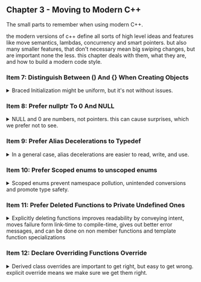 ## Chapter 3 - Moving to Modern C++

<summary>
The small parts to remember when using modern C++.
</summary>

the modern versions of c++ define all sorts of high level ideas and features like move semantics, lambdas, concurrency and smart pointers. but also many smaller features, that don't necessary mean big swiping changes, but are important none the less. this chapter deals with them, what they are, and how to build a modern code style.

### Item 7: Distinguish Between () And {} When Creating Objects

<details>
<summary>
Braced Initialization might be uniform, but it's not without issues.
</summary>
there are many ways to create objects in cpp, and there are subtle differences between using the normal parentheses, the equal sign and the curly braces.

```cpp
int x(0); // initializer in parentheses
int y = 0; // initializer follows "="
int z{0}; // initializer is in braces
int z2 = {0}; // initializer uses both "=" and curly braces.
```

we will ignore that last option, because we already saw that it can lead to trouble if used together with the auto keyword. the equal sign in a problem, it is used both as an assignment operator and as a constructor call.

```cpp
Widget w1; //default ctor
Widget w2 = w2; //copy constructor.
w1 = w2; //assignment, copy operator=
```

#### The Advantages

<details>
<summary>
Curly braces initialization can work when other cases fail
</summary>
cpp11 introduces the concept of **uniform initialization**, or **braced initialization**. the syntax is the curly braces. we should be able to use it for everything that we could use equal sign or parentheses: from basic variables, initial contents of containers,inside classes and to initialize un-copyable objects.  
in some of those situations, only one of the two classic methods work to initialize a value, but in all cases, the braced initialization does the job.

```cpp
std::vector<int> v1 = {1,2,3}; //vector with initial contents. works
std::vector<int> v2 {1,2,3}; //vector with initial contents. fine.
//std::vector<int> v3 (1,2,3); //doesn't work!

class Widget
{
    private:
    int x{0}; // works
    int y =0; // no problem
    //int z(0); //error! can't be done
};

std::atomic<int> ai1(0); //works
std::atomic<int> ai2{0}; //also works!
//std::atomic<int> ai3 = 0; // doesn't work
```

another feature is that it doesn't allow narrowing conversions between built in types. if it's not 100% assured to work, it won't compile! the standard had to allow this for the older methods to avoid breaking legacy code, but with the new braced initialization, we can get better type safety!

```cpp
double x,y,z;
int sum1(x+y+z); //value truncated to an int.
int sum2 =x+y+z; //value truncated to an int.
//int sum3{x+y+z}; //rejected!
```

another upside of braced initialization is that it avoids another one of those parsing pitfalls. assume Widget has a default constructor and a single argument constructor. if we forget to pass the argument but still have the parentheses, we aren't calling the default constructor, we are actually declaring a function. good luck seeing that in a glance! braced initialization can't be in a function parameter lists declaration, so this is not an issue.

```cpp
Widget w0; // default constructor
Widget w1(0); //great, constructor call;
Widget w2(); // this isn't a compiler error! this is declaration of a function called w2 which takes no value and returns a Widget.
Widget w3{}; // this wil also work and call the default constructor.
```

</details>

#### The Disadvantages

<details>
<summary>
Compilers really, and a I mean really, prefer constructors with std::initializer_lists over other constructors, and the curly braces really loves to turn into std::initializer_lists.
</summary>

Things aren't entirely perfect in the realm of braced initialization. this syntax sometimes carries it's own bag of surprising behavior. we see this a lot with the relationship between the curly braces and the **std::initializer_list class and constructor overload resolution.** we think the code does one thing, but it actually does something else. add the auto keyword to the mix and we have a party.

```cpp
int a = {1}; //weird, but works
auto b = {1}; // surprise! an initializer_list<int> remember item 2?
```

and now for the fun bits, here is a normal, class two two constructors, none of them use a std::initializer_list as arguments.

```cpp
class Widget
{
    Widget(int i, bool b); // constructor 1 - no std::initializer_list involved
    Widget(int i, double d); // constructor 2 - no std::initializer_list involved
};

Widget w1(10,true); //constructor 1 is called
Widget w2{10,true}; //constructor 1 is called
Widget w3(10,5.0); //constructor 2 is called
Widget w4{10,5.0}; //constructor 2 is called
```

but here is a version that does use std::initializer_list. enjoy the mess of implicit conversations.

```cpp
class Widget
{
    Widget(int i, bool b); // constructor 1
    Widget(int i, double d); // constructor 2
    Widget(std::initializer_list<long double> li);  // constructor 3 - std::initializer_list involved
};

Widget w1(10,true); //constructor 1 is called
Widget w2{10,true}; //bad! constructor 3 is called! 10 and true are converted to long double!
Widget w3(10,5.0); //constructor 2 is called
Widget w4{10,5.0}; //bad! constructor 3 is called! 5.0 and true are converted to long double!
```

and here is another issue, which messes us copy and move constructors.

```cpp
class Widget
{
    Widget(int i, bool b); // constructor 1
    Widget(int i, double d); // constructor 2
    Widget(std::initializer_list<long double> li);  // constructor 3 - std::initializer_list involved
    Widget(const Widget & w); // copy constructor;
    Widget(Widget && w); // copy move constructor;
    operator float() const; //conversion to float;
};

Widget w5(w4); // parentheses, copy constructor
Widget w6{w4}; // nope. w4 is converted into float, float into long double and then initializer list, so constructor 3 is called.
Widget w7(std::move(w4)); // parentheses, move constructor
Widget w8{std::move(w4)}; // curly braces, same as above.
```

compilers really love to match constructors with std::initializer_lists, even if it prevents matches that should be better.

```cpp
class Widget
{
    Widget(int i, bool b); // constructor 1
    Widget(int i, double d); // constructor2
    Widget(std::initializer_list<bool> li);  // constructor 3 - std::initializer_list involved
}
Widget w9(10,5.0);// parentheses, work fine
Widget w10{10,5.0}// braces, error! tries to convert 10,5 into std::initializer_list<bool>, which is narrowing and isn't allowed! ignoring the better option!
```

the std::initializer_list constructors are preferred in nearly all cases, only if there is no possible conversion the compiler falls back to other constructors.

```cpp
class Widget
{
    Widget(int i, bool b); // constructor 1
    Widget(int i, double d); // constructor2
    Widget(std::initializer_list<std::string> li);  // constructor 3 - std::initializer_list involved. but this time a none-numeric type so there is not implicit conversion.
};
Widget w11(10,true); //parentheses, works
Widget w12{10,true}; //braces, works because the compiler doesn't try to force values into strings
Widget w13(10,5.0); //parentheses, works
Widget w14{10,5.0}; ///braces, works because the compiler doesn't try to force values into strings.
```

a final edge case is the case of empty braces for a class that supports default constructor and initialization with std::initializer_list. what do they empty braces mean in this situation? is it an empty list or no arguments? **the rule is that you should get default constructor**. if we want the empty list, we should create it.

```cpp
class Widget
{
    Widget();//default constructor
    Widget(std::initializer_list<std::string> li); //initialization with std::initializer_list.
};

Widget w15; //default;
Widget w16{}; //default;
Widget w17(); //actually a function declaration, sorry.
Widget w18({});// empty initializer_list
Widget w19{{}};// empty initializer_list
```

this weird behavior hits the c++ community in the place that hurts us the most, std::vector. the vector has a constructor taking an std::initializer_list for initial values and a constructor for the number of elements and the initial value of each element.

```cpp
std::vector<int> v1(10,20); //vector with 10 elements of value 20;
std::vector<int> v2{10,20}; //vector with two elements, 10 and 20.
```

as class creators, we should be careful when adding std::initializer_list to our constructors, and we should design our objects so that they behave the same for regular parentheses and curly braces.  
as class consumers, we need to choose deliberately what we call, and what is our default style of constructor call.

if we have a template class, we get another layer of fun, because now we also must decide how to forward calls. in this example, a variadic template argument needs to be constructed into T, and we have to choose how. and there is no correct choice.

```cpp
template<typename T, typename... Ts>
void doSomeWork(Ts &&... params)
{
    T localObject1(std::forward<Ts>(params)...); //using parentheses
    T localObject2{std::forward<Ts>(params)...}; //using curly braces
}
```

in the standard, std::make_unique and std::make_shared decided on the parentheses call, which is included in the documentation.

</details>

#### Things to Remember

> - Braced initialization is the most widely usable initialization syntax, it prevents narrowing conversions, and it’s immune to C++’s most vexing parse.
> - During constructor overload resolution, braced initializers are matched to
>   std::initializer_list parameters if at all possible, even if other constructors offer seemingly better matches.
> - An example of where the choice between parentheses and braces can make a
>   significant difference is creating a std::vector<numeric type> with two
>   arguments.
> - Choosing between parentheses and braces for object creation inside templates
>   can be challenging

</details>

### Item 8: Prefer nullptr To 0 And NULL

<details>
<summary>
NULL and 0 are numbers, not pointers. this can cause surprises, which we prefer not to see.
</summary>
the value 0 is an int, we can use it as a pointer address, but that's a fallback. we can define NULL to be 0 or as long type with value zero, the problem is that neither zero or NULL are pointers types.
in classic C++, this meant that we could get some surprises if we had overloads for int and pointer types. and type conversions might results in weird behavior again.

```cpp
#define NULL 0;
// regular null, int
#define LongNULL 0L;
//long null, long;
void f(int);
void f(bool);
void f(void*);
f(0); // calls f(int)
f(NULL); // might not compile, or worse, will call f(int), but never f(void*)
f(LongNULL); //ambiguous call, long can be converted to either int, bool or void*, the same level of priority
```

there is a guideline to avoid overloading on pointer and integral types, exactly because of this reason. in contrast, nullptr isn't an integral type, its' actual type is std::null_pointer_t. a type that can acts as a pointer to any other type, but can't be converted into other types. it also allows us more expressiveness, if something is compared to nullptr, it must be a pointer;

```cpp
f(nullptr); //calls f(void*)
auto res = foo(); //some function with some return type;
if (res ==0) //this is what res ==NULL means
{
    //does that mean res was a number?
}
if (res == nullptr)
{
    //now it's clear res is a pointer.
}
```

this also has advantages with templates. in this example we have functions and a mutex for each function. we can somehow convert zero and NULL to smart pointer types, but nullptr won't budge into something that it's not.

```cpp
int f1(std::shared_ptr<Widget> spw);
double f2(std::unique_ptr<Widget> upw);
bool f3(Widget* pw);
std::mutex f1m,f2m,f3m;
using MuxGuard = std::lock_guard<std::mutex>; // using statement c++
{
    MuxGuard(f1m);
    auto result = f1(0); // no problem int is int; nullptr won't work here
}
{
    MuxGuard(f2m);
    auto result = f2(NULL); //NULL is int, and int can be boolean. nullptr won't work here
}
{
    MuxGuard(f3m);
    auto result = f3(nullptr); //pointer is pointer,
}
```

and here is a templated version

```cpp
template<typename FuncType,typename MuxType, typename PtrType>
auto lockAndCall(FuncType func, MuxType & mutex,PtrType ptr)-> decltype(func(ptr))
{
MuxGuard g(mutex);
return func(ptr);
}

auto r1 =lockAndCall(f1,f1m,0); //error! f1 isn't expecting int, it wants a unique_ptr;
auto r1 =lockAndCall(f2,f2m,NULL); //error! f2 isn't expecting int, it wants a shared_ptr;
auto r1 =lockAndCall(f3,f3m,nullptr); // this is fine, f3 wants a pointer type, which is what it gets.
```

the function's return type is whatever the return type of calling func on ptr is. that's what decltype does. in c++14 we won't even need that decltype.
when we use nullptr. we get type safety and less surprises.

#### Things to Remember

> - Prefer nullptr to 0 and NULL.
> - Avoid overloading on integral and pointer types.

</details>

### Item 9: Prefer Alias Decelerations to Typedef

<details>
<summary>
In a general case, alias decelerations are easier to read, write, and use.
</summary>
in classic c/c++98 fashion, if we wanted to shorten the name of a type, we could use typedef. in modern c++,we have alias decelerations. at first glance, they seem to be the same thing, just with the positions switched.

```cpp
typedef std::unique_ptr<std::unordered_map<std::string, std::string>> UPtrMapSS; //typedef, a unique_pointer to unordered map of key string and value string.
using APtrMapSS = std::unique_ptr<std::unordered_map<std::string, std::string>> ;// alias deceleration;
```

but when we get to function types, the difference is clearer. the alias deceleration is consistent.

```cpp
typedef void (*FP_TD)(int, const std::string &); //typedef, the type name is FP_DD. better not forget the *.
using FP_AD = void(*)(int, const std::string &); //alias declaration, they name is always in the left side,
```

but another case for them to shine is templates: alias decelerations can be templated and nested, typedef can at best be hacked into submission using a templated struct.
in this case, we try to define a list for any type using a custom allocator.

```cpp
template <typename T>
using MyAllocatedAliasList = std::list<T,MyAllocator<T>>;
MyAllocatedAliasList<Widget> aliasLw;

template<typename T>
struct MyAllocatedList{
    typedef std::list<T, MyAllocator<T>> type;
};
MyAllocatedList<Widget>::type lw;
```

and now typedef inside a template to create a linked list, we must precede the typedef name with _typename_

```cpp
//alias declaration.
template <typename T>
class AliasWidget
{
private:
    MyAllocatedAliasList<T> list;// this is all;
};
//typedef
template<typename T>
class Widget{
    private:
    typename MyAllocatedList<T>::type list; // typename preceding and ::type
}
```

here is an example of bad code that will cause issus with typedef, we are dependent on T and MyAllocatedList, so if someone changed the specialization and defined type differently, things will be bad.

```cpp
class Wine{
    //..
};
template<>
class MyAllocatedList<Wine> //temperate specialization on MyAllocatedList<Wine>
{
    private:
    enum class WineType
    {White,Red,Rose};
    WineType type;//oops, now type is a data member

};
```

in the case of templates, c++11 gives us _type traits_ inside the header<type_traits>. notice how they all use the ::type to match the type, this is actually a usage of the typedef version for historical reasons.

- std::remove_const\<T>::type - return T from const T;
- std::remove_reference\<T>::type - return T from & and T&&;
- std::add_lvalue_reference\<T>::type - return T& from T;

c++14 decided that alias decelerations are better, so they introduced a shorthand for this.

- std::remove_const_t\<T>- return T from const T;
- std::remove_reference_t\<T> - return T from & and T&&;
- std::add_lvalue_reference_t\<T> - return T& from T;

#### Things to Remember

> - typedefs don’t support templatization, but alias declarations do.
> - Alias templates avoid the “::type” suffix and, in templates, the “typename”
>   prefix often required to refer to typedefs.
> - C++14 offers alias templates for all the C++11 type traits transformations

</details>

### Item 10: Prefer Scoped enums to unscoped enums

<details>
<summary>
Scoped enums prevent namespace pollution, unintended conversions and promote type safety.
</summary>
C style enum are unscoped,they belong in the same scope as other variables. scoped enums are limited inside their own scope. this scope behaves like a mini-namespace. this means we can reduce namespace pollution.

```cpp
enum Color{black,white,red}; //unscoped enum, black, white,red are same scope as Color;
//auto white = false; //error! white is already declared!

enum class ScopedColor{green, blue, orange}; //scoped enum, the values exist only int the ScopedColor scope.
auto green = 9; //no problem, green is in this scope, and the ScopedColor::green is a different scope.
auto blueC = ScopedColor::blue; //fine;
auto orangeC = orange; //error! no such thing as orange, only ScopedColor::orange
```

another advantage of scoped enums is that they provide strong typing. and they don't implicitly convert into numerics. un scoped enums can participate in any operation involving numbers, even when it doesn't make sense!

```cpp
enum Color{black,white,red}; //unscoped enum
std::vector<std::size_t> primeFactors(std::size_t x); //function
Color c = red; //enum
if (c < 14.5) //compare color to double!
{
    auto factors = primeFactors(c); //what are the prime factors of red?
}
```

if we use a scoped enum, we no longer have implicit conversions, and if we want to do something weird, that's our choice.

```cpp
enum class Color{black,white,red}; //unscoped enum
std::vector<std::size_t> primeFactors(std::size_t x); //function
Color c = Color::red; //enum
//if (c < 14.5) //error!
if (static_cast<double>(c)<14.5) //explicit casting, will work
{
    //auto factors = primeFactors(c); //also an error!
    auto factors = primeFactors(static_cast<std::size_t>(c)); //again, will work
}
```

a third advantage for scoped enums is that they can be forward declared. truth to be told, unscoped enums can also be forward declared, but there's an issue. the forward declaration of enums requires the size to be known. the underlying default type of scoped-enums is int. but we can set it to a different type.

```cpp
enum class Status1{A=-1,B=9}; //underlying type is int;
enum class Status2: std::uint32_t{A,B,C}; //underlying type is unsigned int for a 32 bit machine;
```

anyway, we can forward declare enums, if we want to.

there is one case where uns-coped enums might be preferable, this is for getting elements out of a tuple from the get<> template. there are ways to overcome the issue,though.

```cpp
using UserInfo = std::tuple<std::string, std::string, std::size_t>; //type alias, fields are name, email, reputation
userInfo uInfo;
auto emailValue = std::get<1>(uInfo); // 1 is the index of the email.
enum UserInfoFields {Name, Email,Reputation}; // unscoped enum
auto repValue = std::get<Reputation>(uInfo); // this is good for readability.
enum class ScopedInfoFields{NameScoped, EmailScoped,ReputationScoped}; //scoped enum
//auto nameValue = std::get<ScopedInfoFields::NameScoped>(uInfo); // error! we need std::size_t
auto nameValue = std::get<static_cast<std::size_t>(ScopedInfoFields::NameScoped)>(uInfo); // this works, but so much typing.
```

if we want to avoid the long typing, we can write a function, but it must be known in compile-time, so a constexpr, and while we're here, let's template it for any type of enum and return type. we can even use auto in c++14 to reduce the weird parts of the code!

```cpp
// most basic form
constexpr std::size_t GetUserField(ScopedInfoFields field)
{
    return static_cast<std::size_t>(field);
}
// c++11 form
template<typename E>
constexpr typename std::underlying_type<E>::type // return type
ToUType(E enumerator) noexcept
{
        return static_cast<std::underlying_type<E>::type>(enumerator);

}
// c++14 form v1
template<typename E>
constexpr std::underlying_type_t<E> ToUType141(E enumerator) noexcept
{
    return static_cast<std::underlying_type_t<E>>(enumerator);
}

// c++14 form v2
template<typename E>
constexpr auto ToUType142(E enumerator) noexcept
{
    return static_cast<std::underlying_type_t<E>>(enumerator);
}

//usage
auto nameValue = std::get<ToUType142(ScopedInfoFields::NameScoped)>(uInfo);
```

the extended form still requires more typing, but it's worth it.

#### Things to Remember

> - C++98-style enums are now known as unscoped enums.
> - Enumerators of scoped enums are visible only within the enum. They convert
>   to other types only with a cast.
> - Both scoped and unscoped enums support specification of the underlying type.
>   The default underlying type for scoped enums is int. Unscoped enums have no
>   default underlying type.
> - Scoped enums may always be forward-declared. Unscoped enums may be
>   forward-declared only if their declaration specifies an underlying type.

</details>

### Item 11: Prefer Deleted Functions to Private Undefined Ones

<details>
<summary>
Explicitly deleting functions improves readability by conveying intent, moves failure form link-time to compile-time, gives out better error messages, and can be done on non member functions and template function specializations
</summary>

Usually, no function declaration means that there is no function to call,but sometimes things aren't so simple. c++ has some _'special member functions'_, which are automatically generated when they are needed. [Item 17]() introduces the concept in greater details, but for now we will focus on the copy constructor and copy assignment operator.

in classic C (c++98) the way to prevent those functions from being called was to declare them as private and not define them. this was done for classes and objects in the library where it was not clear what copying them means.

here is code for the basic io stream:

```cpp
template<class charT, class traits= char_traits<CharT>>
class basic_ios:public ios_base{
    public:
    //...
    private:
    basic_ios(const basic_ios&); //not defined
    basic_ios& operator=(const basic_ios&); //not defined
}
```

making the function private means they can't be called from outside, and not defining them means that even if a member function tries to call them, it'll cause an linking error.

in modern c++, we can to something better, mark them both as _'deleted functions'_

```cpp
template<class charT, class traits= char_traits<CharT>>
class basic_ios:public ios_base{
    public:
    //...

    basic_ios(const basic_ios&) = delete; // deleted
    basic_ios & operator=(const basic_ios&) = delete; // deleted
}
```

Deleting functions isn't just a stylistic choice. any file trying to call the functions will fail to compile, so we moved our error detection closer. by convention, deleted functions should be public, this is done because compilers might check for accessability before and report the function is private (which is an important detail, but not informative) rather than that it was deleted (which is the critical reason for the failure). **in general** public functions provide better error message from compilers.

#### Not Just Member Functions

An additional advantage of deleting functions is that while only member functions can be made private, any function can be deleted. this means we can restrict type conversions by providing overloads and deleting them.

```cpp
bool isLucky(int number);

if (isLucky('a')) // char can become int
{

}
if (isLucky(true)) // bool can become int
{

}
if (isLucky(3.5)) // should we truncate to 3? who makes this choice>
{

})
```

all of the calls above are possible, but if we want to block them, we can do so with deleted functions

```cpp
bool isLucky(char) = delete; //no more char
bool isLucky(bool) = delete; // no more boo;
bool isLucky(double) = delete; //no more double, or float. float prefers to become double
```

now all of the calls will fail during compilation. the functions don't exist, but they are part of the overload resolution process. we can do something similar with templated functions. let's say we have a function that process pointers of a generic type, and we never want to call it with a void* pointer (which can't be dereferenced) or a char* pointer (which should be handled by sting operations). we can simply provide deleted template specializations.

```cpp
template<typename T>
void processPointer(T* ptr);

template<>
void processPointer<void>(void* ptr) = delete;

template<>
void processPointer<char>(char* ptr) = delete;
```

we can go a step further and delete const volatile void* and const volatile char* overloads, or other types of character types (std::wchar_t, std::char16_t, std::char32_t)

in the case of function templates inside a class, we couldn't disable them by using the private method, because all function template specializations have the same access modifier. however, we can delete templates functions specializations, although the process requires deletion from outside the class scope.

```cpp
class Widget
{
    public:
    //...
    template<typename T>
    void processPointer(T* ptr)
    {
        //...
    }
    private:
    /*
    template<>
    void processPointer<void>(void* ptr) // this can't be done
    {
        //...
    }
    */
};
template<>
    void Widget::processPointer<void>(void* ptr) = delete; // this can be done.
```

#### Things to Remember

> - Prefer deleted functions to private undefined ones.
> - Any function may be deleted, including non-member functions and template
>   instantiations.

</details>

### Item 12: Declare Overriding Functions Override

<details>
<summary>
Derived class overrides are important to get right, but easy to get
wrong. explicit override means we make sure we get them right.
</summary>
Object oriented programming in c++ revolves around classes, inheritance and virtual functions. but the number of ways we can fail to properly override a virtual function in a derived class is surprisingly large.

_overriding_ and _overloading_ sound similar and are parts of polymorphism, but aren't the same.
below is some code example

```cpp
class Base{
    public:
    virtual void doWork();
    //...
};
class Derived : public Base
{
    public:
    virtual void doWork(); //override, "virtual" is optional.
};
std::unique_ptr<Base> upb = std::make_unique<Derived>(); //unique ptr
upb->doWork(); //function call through the virtual function,
```

for an override to occur, the following must happen

- the base class function must be virtual
- the based and derived classes function names must be identical(this doesn't apply to destructors)
- the parameter types of the base and the derived functions must be identical.
- the _const-ness_ of the base and the derived functions must be identical
- the return types and exception specifications of the base and derived functions must be compatible.

and in modern c++, we also get an additional requirement

- the function _reference qualifiers_ must be identical.

```cpp
class Widget{
    public:
    //...
    void Foo() &; //this version only works when *this Widget is lvalue
    void Foo() &&; //this version only works when *this Widget is rvalue
}
Widget makeWidget(); //some factory function
Widget w; //lvalue widget
w.Foo(); //lvalue version
make.Widget().Foo(); //rvalue version
```

if we fail on one of those conditions, the 'overriding' function will still exists in the code, but it won't be used when called through a base class pointer. these problems can be hard to trace, and there is no compilation or runtime error, all that happens is that we call the wrong code.

here is an example of legal code, but still not what we wanted.

```cpp
class Base
{
    public:
    virtual void mf1() const;
    virtual void mf2(int x);
    virtual void mf3() &;
    void mf4() const;
};
class Derived
{
    public:
    virtual void mf1(); // oops, no const! this is an entirely new virtual function.
    virtual void mf2(unsigned int x); //oops, int and unsigned int, another new virtual function.
    virtual void mf3() &&; //this function is only for rvalue *this*, sorry, new virtual function again
    void mf4() const; // it wasn't a virtual function then, and it isn't one now.
};
```

the compiler might warn you about the issues above, and it might not. it might catch all, some, or none of them, and it might be lost inside a long list of other ignored warnings.

the override keyword will make sure an function that is declared to override another function does so. if it's doesn't its a compile-time error. in the example above, adding _override_ to the derived class will reveal that they aren't overriding any function (even mf4!). and if we have the override specifier, we can change the base class signature and then the compiler will tell us where all of the overriding functions in the derived classes are.

the _override_ and _final_ keywords are **contextual keywords**, they are reserved only in certain cases. they don't mess with old C legacy code that happens to use those names.override specifies a function overrides a function in base class, final declares no further overrides of the function are allowed in derived classes, or that the class cannot be derived from.

#### Member Function Reference Qualifiers

if we want a function to only accept lvalues, we declare it to take non-const references, if we want an rvalue only, we use the rvalue reference parameter.

```cpp
void Foo(Widget & w); //only lvalue
void Foo(Widget && w); //only rvalue
```

the reference qualifiers relate to the calling object,they aren't as popular as 'const' qualifiers, but they can be useful, imagine an object with a vector as a member variable, and a method that returns a reference to that vector.

```cpp
class Widget{
    public:
    using DataType = std::vector<double>; //alias deceleration
    //...
    DataType & data(){return values;} // returns a reference to the vector.
    private:
    DataType values;
};
Widget w;
auto vals1 = w.data(); // copy w.values into val1;
Widget makeWidget(); //factory function
auto vals2 = makeWidget().data(); // again, copy values, even though we could have used move semantics instep
```

by using reference qualifiers, we can have a correct behavior for this case.

```cpp
class Widget{
    public:
    using DataType = std::vector<double>; //alias deceleration
    //...
    DataType & data() & {return values;} // returns a lvalue reference to the vector.
    DataType data() && {return std::move(values);} // returns a rvalue.
    private:
    DataType values;
};
```

### Things to Remember

> - Declare overriding functions override.
> - Member function reference qualifiers make it possible to treat lvalue and
>   rvalue objects (\*this) differently.

</details>
